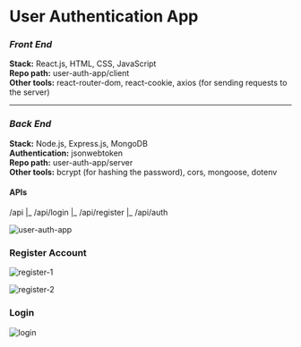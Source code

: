 <h1>User Authentication App</h1>

<h3><em>Front End</em></h3>
<b>Stack:</b> React.js, HTML, CSS, JavaScript <br>
<b>Repo path:</b> user-auth-app/client <br>
<b>Other tools:</b> react-router-dom, react-cookie, axios (for sending requests to the server)  
<hr> 

<h3><em>Back End</em></h3>
<b>Stack:</b>  Node.js, Express.js, MongoDB<br>
<b>Authentication:</b> jsonwebtoken <br>
<b>Repo path:</b> user-auth-app/server <br>
<b>Other tools:</b>  bcrypt (for hashing the password), cors, mongoose, dotenv
<h4> APIs </h4>
/api
 |_ /api/login
 |_ /api/register
 |_ /api/auth

![user-auth-app](https://user-images.githubusercontent.com/52856436/174943939-4206d832-3146-4380-afcd-0800d80b8c30.png)

<h3> Register Account </h3>

![register-1](https://user-images.githubusercontent.com/52856436/174944778-e9f1ce1c-97f6-44de-a1bb-1ad165c37cd0.PNG)

![register-2](https://user-images.githubusercontent.com/52856436/174944947-c80b861e-883c-401f-b59c-b2d7dd1f04f9.PNG)



<h3> Login </h3>

![login](https://user-images.githubusercontent.com/52856436/174945039-3de17024-5eb9-415c-b401-dde07d7f2fbe.PNG)
